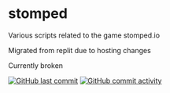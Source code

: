 # stomped

Various scripts related to the game stomped.io

Migrated from replit due to hosting changes

Currently broken


[![GitHub last commit](https://img.shields.io/github/last-commit/JBlitzar/stomped)](https://github.com/JBlitzar/stomped/commits/main)
[![GitHub commit activity](https://img.shields.io/github/commit-activity/m/JBlitzar/stomped)](https://github.com/JBlitzar/stomped/commits/main)
